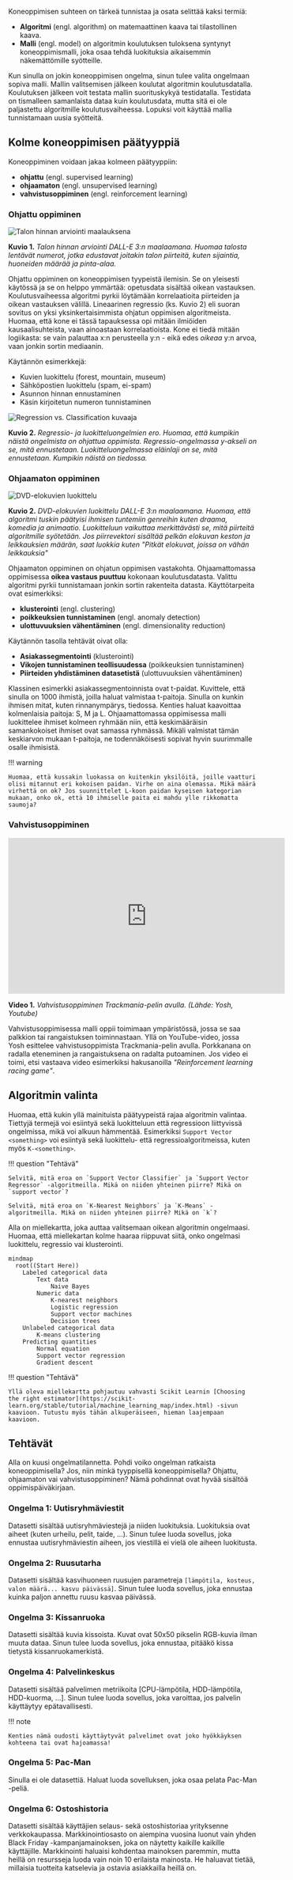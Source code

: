 Koneoppimisen suhteen on tärkeä tunnistaa ja osata selittää kaksi termiä:

* **Algoritmi** (engl. algorithm) on matemaattinen kaava tai tilastollinen kaava.
* **Malli** (engl. model) on algoritmin koulutuksen tuloksena syntynyt koneoppimismalli, joka osaa tehdä luokituksia aikaisemmin näkemättömille syötteille.

Kun sinulla on jokin koneoppimisen ongelma, sinun tulee valita ongelmaan sopiva malli. Mallin valitsemisen jälkeen koulutat algoritmin koulutusdatalla. Koulutuksen jälkeen voit testata mallin suorituskykyä testidatalla. Testidata on tismalleen samanlaista dataa kuin koulutusdata, mutta sitä ei ole paljastettu algoritmille koulutusvaiheessa. Lopuksi voit käyttää mallia tunnistamaan uusia syötteitä.

## Kolme koneoppimisen päätyyppiä

Koneoppiminen voidaan jakaa kolmeen päätyyppiin: 

* **ohjattu** (engl. supervised learning)
* **ohjaamaton** (engl. unsupervised learning)
* **vahvistusoppiminen** (engl. reinforcement learning)

### Ohjattu oppiminen

![Talon hinnan arviointi maalauksena](../images/dalle_house_price_prediction.jpg)

**Kuvio 1.** *Talon hinnan arviointi DALL-E 3:n maalaamana. Huomaa talosta lentävät numerot, jotka edustavat joitakin talon piirteitä, kuten sijaintia, huoneiden määrää ja pinta-alaa.*

Ohjattu oppiminen on koneoppimisen tyypeistä ilemisin. Se on yleisesti käytössä ja se on helppo ymmärtää: opetusdata sisältää oikean vastauksen. Koulutusvaiheessa algoritmi pyrkii löytämään korrelaatioita piirteiden ja oikean vastauksen välillä. Lineaarinen regressio (ks. Kuvio 2) eli suoran sovitus on yksi yksinkertaisimmista ohjatun oppimisen algoritmeista. Huomaa, että kone ei tässä tapauksessa opi mitään ilmiöiden kausaalisuhteista, vaan ainoastaan korrelaatioista. Kone ei tiedä mitään logiikasta: se vain palauttaa x:n perusteella y:n - eikä edes *oikeaa* y:n arvoa, vaan jonkin sortin mediaanin.

Käytännön esimerkkejä:

* Kuvien luokittelu (forest, mountain, museum)
* Sähköpostien luokittelu (spam, ei-spam)
* Asunnon hinnan ennustaminen
* Käsin kirjoitetun numeron tunnistaminen

![Regression vs. Classification kuvaaja](../images/types_regression_classification.png)

**Kuvio 2.** *Regressio- ja luokitteluongelmien ero. Huomaa, että kumpikin näistä ongelmista on ohjattua oppimista. Regressio-ongelmassa y-akseli on se, mitä ennustetaan. Luokitteluongelmassa eläinlaji on se, mitä ennustetaan. Kumpikin näistä on tiedossa.*

### Ohjaamaton oppiminen

![DVD-elokuvien luokittelu](../images/dalle_dvd_genrefication.jpg)

**Kuvio 2.** *DVD-elokuvien luokittelu DALL-E 3:n maalaamana. Huomaa, että algoritmi tuskin päätyisi ihmisen tuntemiin genreihin kuten draama, komedia ja animaatio. Luokitteluun vaikuttaa merkittävästi se, mitä piirteitä algoritmille syötetään. Jos piirrevektori sisältää pelkän elokuvan keston ja leikkauksien määrän, saat luokkia kuten "Pitkät elokuvat, joissa on vähän leikkauksia"*

Ohjaamaton oppiminen on ohjatun oppimisen vastakohta. Ohjaamattomassa oppimisessa **oikea vastaus puuttuu** kokonaan koulutusdatasta. Valittu algoritmi pyrkii tunnistamaan jonkin sortin rakenteita datasta. Käyttötarpeita ovat esimerkiksi:

* **klusterointi** (engl. clustering)
* **poikkeuksien tunnistaminen** (engl. anomaly detection)
* **ulottuvuuksien vähentäminen** (engl. dimensionality reduction)

Käytännön tasolla tehtävät oivat olla:

* **Asiakassegmentointi** (klusterointi)
* **Vikojen tunnistaminen teollisuudessa** (poikkeuksien tunnistaminen)
* **Piirteiden yhdistäminen datasetistä** (ulottuvuuksien vähentäminen)

Klassinen esimerkki asiakassegmentoinnista ovat t-paidat. Kuvittele, että sinulla on 1000 ihmistä, joilla haluat valmistaa t-paitoja. Sinulla on kunkin ihmisen mitat, kuten rinnanympärys, tiedossa. Kenties haluat kaavoittaa kolmenlaisia paitoja: S, M ja L. Ohjaamattomassa oppimisessa malli luokittelee ihmiset kolmeen ryhmään niin, että keskimääräisin samankokoiset ihmiset ovat samassa ryhmässä. Mikäli valmistat tämän keskiarvon mukaan t-paitoja, ne todennäköisesti sopivat hyvin suurimmalle osalle ihmisistä. 

!!! warning

    Huomaa, että kussakin luokassa on kuitenkin yksilöitä, joille vaatturi olisi mitannut eri kokoisen paidan. Virhe on aina olemassa. Mikä määrä virhettä on ok? Jos suunnittelet L-koon paidan kyseisen kategorian mukaan, onko ok, että 10 ihmiselle paita ei mahdu ylle rikkomatta saumoja?

### Vahvistusoppiminen

<iframe width="560" height="315" src="https://www.youtube.com/embed/SX08NT55YhA?si=C_5s8YsUEo2J_xDX" title="YouTube video player" frameborder="0" allow="accelerometer; autoplay; clipboard-write; encrypted-media; gyroscope; picture-in-picture; web-share" referrerpolicy="strict-origin-when-cross-origin" allowfullscreen></iframe>

**Video 1.** *Vahvistusoppiminen Trackmania-pelin avulla. (Lähde: Yosh, Youtube)*

Vahvistusoppimisessa malli oppii toimimaan ympäristössä, jossa se saa palkkion tai rangaistuksen toiminnastaan. Yllä on YouTube-video, jossa Yosh esittelee vahvistusoppimista Trackmania-pelin avulla. Porkkanana on radalla eteneminen ja rangaistuksena on radalta putoaminen. Jos video ei toimi, etsi vastaava video esimerkiksi hakusanoilla *"Reinforcement learning racing game"*.

## Algoritmin valinta

Huomaa, että kukin yllä mainituista päätyypeistä rajaa algoritmin valintaa. Tiettyjä termejä voi esiintyä sekä luokitteluun että regressioon liittyvissä ongelmissa, mikä voi alkuun hämmentää. Esimerkiksi `Support Vector <something>` voi esiintyä sekä luokittelu- että regressioalgoritmeissa, kuten myös `K-<something>`.

!!! question "Tehtävä"

    Selvitä, mitä eroa on `Support Vector Classifier` ja `Support Vector Regressor` -algoritmeilla. Mikä on niiden yhteinen piirre? Mikä on `support vector`?

    Selvitä, mitä eroa on `K-Nearest Neighbors` ja `K-Means` -algoritmeilla. Mikä on niiden yhteinen piirre? Mikä on `k`?

Alla on miellekartta, joka auttaa valitsemaan oikean algoritmin ongelmaasi. Huomaa, että miellekartan kolme haaraa riippuvat siitä, onko ongelmasi luokittelu, regressio vai klusterointi.

```mermaid
mindmap
  root((Start Here))
    Labeled categorical data
        Text data
            Naive Bayes
        Numeric data
            K-nearest neighbors
            Logistic regression
            Support vector machines
            Decision trees
    Unlabeled categorical data
        K-means clustering
    Predicting quantities
        Normal equation
        Support vector regression
        Gradient descent
```

!!! question "Tehtävä"

    Yllä oleva miellekartta pohjautuu vahvasti Scikit Learnin [Choosing the right estimator](https://scikit-learn.org/stable/tutorial/machine_learning_map/index.html) -sivun kaavioon. Tutustu myös tähän alkuperäiseen, hieman laajempaan kaavioon.

## Tehtävät

Alla on kuusi ongelmatilannetta. Pohdi voiko ongelman ratkaista koneoppimisella? Jos, niin minkä tyyppisellä koneoppimisella? Ohjattu, ohjaamaton vai vahvistusoppiminen? Nämä pohdinnat ovat hyvää sisältöä oppimispäiväkirjaan.

### Ongelma 1: Uutisryhmäviestit

Datasetti sisältää uutisryhmäviestejä ja niiden luokituksia. Luokituksia ovat aiheet (kuten urheilu, pelit, taide, ...). Sinun tulee luoda sovellus, joka ennustaa uutisryhmäviestin aiheen, jos viestillä ei vielä ole aiheen luokitusta.

### Ongelma 2: Ruusutarha

Datasetti sisältää kasvihuoneen ruusujen parametreja `[lämpötila, kosteus, valon määrä... kasvu päivässä]`. Sinun tulee luoda sovellus, joka ennustaa kuinka paljon annettu ruusu kasvaa päivässä.

### Ongelma 3: Kissanruoka

Datasetti sisältää kuvia kissoista. Kuvat ovat 50x50 pikselin RGB-kuvia ilman muuta dataa. Sinun tulee luoda sovellus, joka ennustaa, pitääkö kissa tietystä kissanruokamerkistä.

### Ongelma 4: Palvelinkeskus

Datasetti sisältää palvelimen metriikoita [CPU-lämpötila, HDD-lämpötila, HDD-kuorma, ...]. Sinun tulee luoda sovellus, joka varoittaa, jos palvelin käyttäytyy epätavallisesti.

!!! note

    Kenties nämä oudosti käyttäytyvät palvelimet ovat joko hyökkäyksen kohteena tai ovat hajoamassa!

### Ongelma 5: Pac-Man

Sinulla ei ole datasettiä. Haluat luoda sovelluksen, joka osaa pelata Pac-Man -peliä.

### Ongelma 6: Ostoshistoria

Datasetti sisältää käyttäjien selaus- sekä ostoshistoriaa yrityksenne verkkokaupassa. Markkinointiosasto on aiempina vuosina luonut vain yhden Black Friday -kampanjamainoksen, joka on näytetty kaikille kaikille käyttäjille. Markkinointi haluaisi kohdentaa mainoksen paremmin, mutta heillä on resursseja luoda vain noin 10 erilaista mainosta. He haluavat tietää, millaisia tuotteita katselevia ja ostavia asiakkailla heillä on.